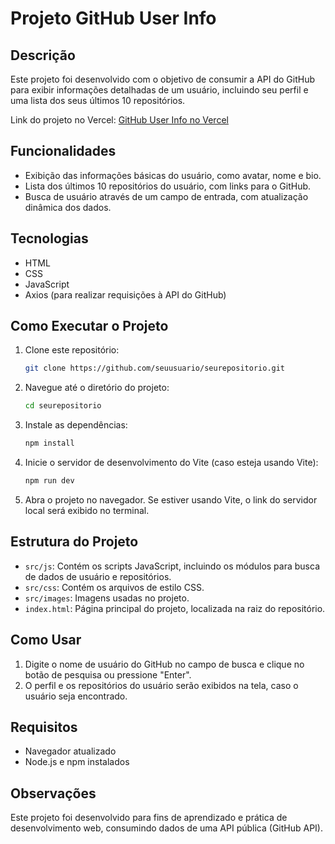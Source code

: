 # Projeto GitHub User Info

## Descrição

Este projeto foi desenvolvido com o objetivo de consumir a API do GitHub para exibir informações detalhadas de um usuário, incluindo seu perfil e uma lista dos seus últimos 10 repositórios.

Link do projeto no Vercel: <a href="https://github-app-beta.vercel.app/" target="_blank">GitHub User Info no Vercel</a>

## Funcionalidades

-   Exibição das informações básicas do usuário, como avatar, nome e bio.
-   Lista dos últimos 10 repositórios do usuário, com links para o GitHub.
-   Busca de usuário através de um campo de entrada, com atualização dinâmica dos dados.

## Tecnologias

-   HTML
-   CSS
-   JavaScript
-   Axios (para realizar requisições à API do GitHub)

## Como Executar o Projeto

1. Clone este repositório:

    ```bash
    git clone https://github.com/seuusuario/seurepositorio.git
    ```

2. Navegue até o diretório do projeto:

    ```bash
    cd seurepositorio
    ```

3. Instale as dependências:

    ```bash
    npm install
    ```

4. Inicie o servidor de desenvolvimento do Vite (caso esteja usando Vite):

    ```bash
    npm run dev
    ```

5. Abra o projeto no navegador. Se estiver usando Vite, o link do servidor local será exibido no terminal.

## Estrutura do Projeto

-   `src/js`: Contém os scripts JavaScript, incluindo os módulos para busca de dados de usuário e repositórios.
-   `src/css`: Contém os arquivos de estilo CSS.
-   `src/images`: Imagens usadas no projeto.
-   `index.html`: Página principal do projeto, localizada na raiz do repositório.

## Como Usar

1. Digite o nome de usuário do GitHub no campo de busca e clique no botão de pesquisa ou pressione "Enter".
2. O perfil e os repositórios do usuário serão exibidos na tela, caso o usuário seja encontrado.

## Requisitos

-   Navegador atualizado
-   Node.js e npm instalados

## Observações

Este projeto foi desenvolvido para fins de aprendizado e prática de desenvolvimento web, consumindo dados de uma API pública (GitHub API).
